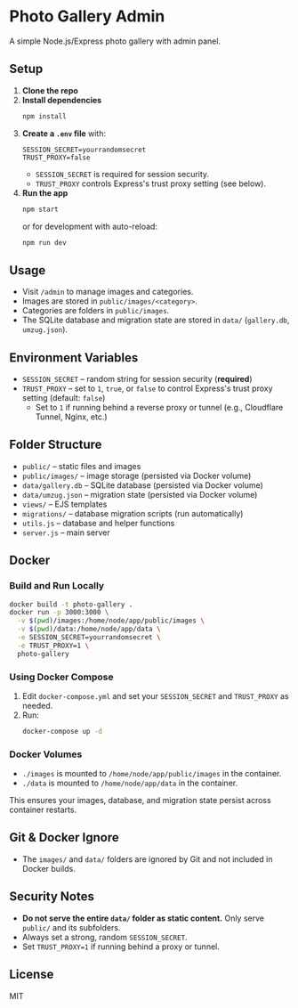 # Photo Gallery Admin

A simple Node.js/Express photo gallery with admin panel.

## Setup

1. **Clone the repo**
2. **Install dependencies**
    ```sh
    npm install
    ```
3. **Create a `.env` file** with:
    ```
    SESSION_SECRET=yourrandomsecret
    TRUST_PROXY=false
    ```
    - `SESSION_SECRET` is required for session security.
    - `TRUST_PROXY` controls Express's trust proxy setting (see below).
4. **Run the app**
    ```sh
    npm start
    ```
    or for development with auto-reload:
    ```sh
    npm run dev
    ```

## Usage

- Visit `/admin` to manage images and categories.
- Images are stored in `public/images/<category>`.
- Categories are folders in `public/images`.
- The SQLite database and migration state are stored in `data/` (`gallery.db`, `umzug.json`).

## Environment Variables

- `SESSION_SECRET` – random string for session security (**required**)
- `TRUST_PROXY` – set to `1`, `true`, or `false` to control Express's trust proxy setting (default: `false`)
    - Set to `1` if running behind a reverse proxy or tunnel (e.g., Cloudflare Tunnel, Nginx, etc.)

## Folder Structure

- `public/` – static files and images
- `public/images/` – image storage (persisted via Docker volume)
- `data/gallery.db` – SQLite database (persisted via Docker volume)
- `data/umzug.json` – migration state (persisted via Docker volume)
- `views/` – EJS templates
- `migrations/` – database migration scripts (run automatically)
- `utils.js` – database and helper functions
- `server.js` – main server

## Docker

### Build and Run Locally

```sh
docker build -t photo-gallery .
docker run -p 3000:3000 \
  -v $(pwd)/images:/home/node/app/public/images \
  -v $(pwd)/data:/home/node/app/data \
  -e SESSION_SECRET=yourrandomsecret \
  -e TRUST_PROXY=1 \
  photo-gallery
```

### Using Docker Compose

1. Edit `docker-compose.yml` and set your `SESSION_SECRET` and `TRUST_PROXY` as needed.
2. Run:
    ```sh
    docker-compose up -d
    ```

### Docker Volumes

- `./images` is mounted to `/home/node/app/public/images` in the container.
- `./data` is mounted to `/home/node/app/data` in the container.

This ensures your images, database, and migration state persist across container restarts.

## Git & Docker Ignore

- The `images/` and `data/` folders are ignored by Git and not included in Docker builds.

## Security Notes

- **Do not serve the entire `data/` folder as static content.** Only serve `public/` and its subfolders.
- Always set a strong, random `SESSION_SECRET`.
- Set `TRUST_PROXY=1` if running behind a proxy or tunnel.

## License

MIT
